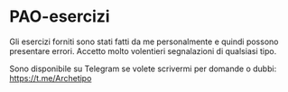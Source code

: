 # PAO-esercizi

Gli esercizi forniti sono stati fatti da me personalmente e quindi possono presentare errori. Accetto molto volentieri segnalazioni di qualsiasi tipo.

Sono disponibile su Telegram se volete scrivermi per domande o dubbi: https://t.me/Archetipo
